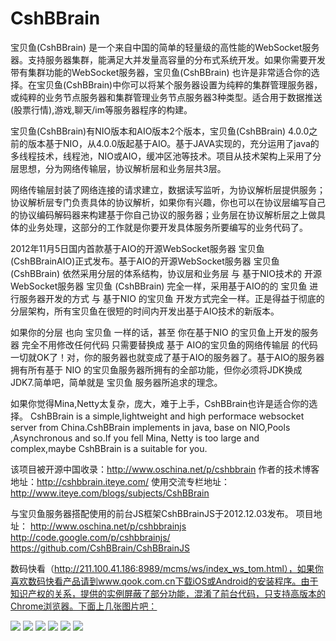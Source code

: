 CshBBrain
=========

宝贝鱼(CshBBrain) 是一个来自中国的简单的轻量级的高性能的WebSocket服务器。支持服务器集群，能满足大并发量高容量的分布式系统开发。如果你需要开发带有集群功能的WebSocket服务器，宝贝鱼(CshBBrain) 也许是非常适合你的选择。在宝贝鱼(CshBBrain)中你可以将某个服务器设置为纯粹的集群管理服务器，或纯粹的业务节点服务器和集群管理业务节点服务器3种类型。适合用于数据推送(股票行情),游戏,聊天/im等服务器程序的构建。​

宝贝鱼(CshBBrain)有NIO版本和AIO版本2个版本，宝贝鱼(CshBBrain) 4.0.0之前的版本基于NIO，从4.0.0版起基于AIO。基于JAVA实现的，充分运用了java的多线程技术，线程池，NIO或AIO，缓冲区池等技术。项目从技术架构上采用了分层思想，分为网络传输层，协议解析层和业务层共3层。

网络传输层封装了网络连接的请求建立，数据读写监听，为协议解析层提供服务；协议解析层专门负责具体的协议解析，如果你有兴趣，你也可以在协议层编写自己的协议编码解码器来构建基于你自己协议的服务器；业务层在协议解析层之上做具体的业务处理，这部分的工作就是你要开发具体服务所要编写的业务代码了。​

2012年11月5日国内首款基于AIO的开源WebSocket服务器 宝贝鱼 (CshBBrainAIO)正式发布。基于AIO的开源WebSocket服务器 宝贝鱼(CshBBrain) 依然采用分层的体系结构，协议层和业务层 与 基于NIO技术的 开源WebSocket服务器 宝贝鱼 (CshBBrain) 完全一样，采用基于AIO的的 宝贝鱼 进行服务器开发的方式 与 基于NIO 的宝贝鱼 开发方式完全一样。正是得益于彻底的分层架构，所有宝贝鱼在很短的时间内开发出基于AIO技术的新版本。

如果你的分层 也向 宝贝鱼 一样的话，甚至 你在基于NIO 的宝贝鱼上开发的服务器 完全不用修改任何代码 只需要替换成 基于 AIO的宝贝鱼的网络传输层 的代码 一切就OK了！对，你的服务器也就变成了基于AIO的服务器了。基于AIO的服务器拥有所有基于 NIO 的宝贝鱼服务器所拥有的全部功能，但你必须将JDK换成JDK7.简单吧，简单就是 宝贝鱼 服务器所追求的理念。

如果你觉得Mina,Netty太复杂，庞大，难于上手，CshBBrain也许是适合你的选择。
CshBBrain is a simple,lightweight and high performace websocket server from China.CshBBrain implements in java, base on NIO,Pools ,Asynchronous and so.If you fell Mina, Netty is too large and complex,maybe CshBBrain is a suitable for you.

该项目被开源中国收录：http://www.oschina.net/p/cshbbrain
作者的技术博客地址：http://cshbbrain.iteye.com/
使用交流专栏地址：http://www.iteye.com/blogs/subjects/CshBBrain

与宝贝鱼服务器搭配使用的前台JS框架CshBBrainJS于2012.12.03发布。
项目地址：
http://www.oschina.net/p/cshbbrainjs
http://code.google.com/p/cshbbrainjs/
https://github.com/CshBBrain/CshBBrainJS

数码快看（http://211.100.41.186:8989/mcms/ws/index_ws_tom.html），如果你喜欢数码快看产品请到www.qook.com.cn下载iOS或Android的安装程序。由于知识产权的关系，提供的实例屏蔽了部分功能，混淆了前台代码，只支持高版本的Chrome浏览器。下面上几张图片吧：

<img src="http://dl.iteye.com/upload/attachment/0077/3127/349cffa7-c0f6-3524-a3a3-6497a062ae6c.png"/>

<img src="http://dl.iteye.com/upload/attachment/0077/3125/1384757b-1a6c-3eb2-a660-ffa302dfd813.png"/>

<img src="http://dl.iteye.com/upload/attachment/0077/3132/952b8d62-d3b2-3b0d-9379-93036204ee9c.png"/>

<img src="http://dl.iteye.com/upload/attachment/0077/3133/1c736e75-7ac3-3ab4-975f-56c58c5aaeee.png"/>

<img src="http://dl.iteye.com/upload/attachment/0077/3130/683d821d-6e90-3334-bf6d-4455e7867691.png"/>

<img src="http://dl.iteye.com/upload/attachment/0077/3123/3a344087-3906-37ab-8253-d5056ef2f1a4.png"/>